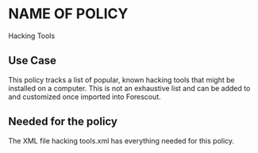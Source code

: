 # NAME OF POLICY

Hacking Tools

## Use Case

This policy tracks a list of popular, known hacking tools that might be installed on a computer. This is not an exhaustive list and can be added to and customized once imported into Forescout.

## Needed for the policy

The XML file hacking tools.xml has everything needed for this policy.